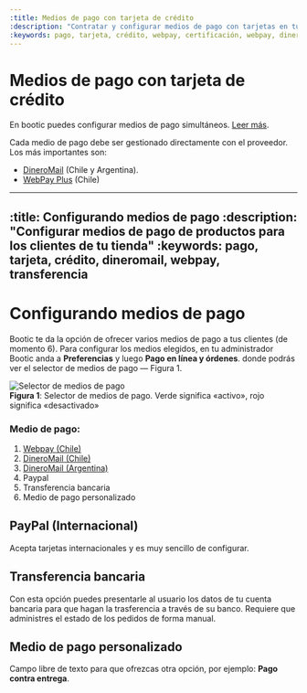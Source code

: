 ```yaml
---
:title: Medios de pago con tarjeta de crédito
:description: "Contratar y configurar medios de pago con tarjetas en tu tienda"
:keywords: pago, tarjeta, crédito, webpay, certificación, webpay, dineromail, transferencia.
---
```

# Medios de pago con tarjeta de crédito

En bootic puedes configurar medios de pago simultáneos. [Leer más](/es/administration/preferencias/medios-de-pago).

Cada medio de pago debe ser gestionado directamente con el proveedor. Los más importantes son:

* [DineroMail](/es/administration/medios-de-pago/dineromail) (Chile y Argentina).
* [WebPay Plus](/es/administration/medios-de-pago/webpay) (Chile)

---
:title: Configurando medios de pago
:description: "Configurar medios de pago de productos para los clientes de tu tienda"
:keywords: pago, tarjeta, crédito, dineromail, webpay, transferencia
---
# Configurando medios de pago

Bootic te da la opción de ofrecer varios medios de pago a tus clientes (de momento 6). Para configurar los medios elegidos, en tu administrador Bootic anda a **Preferencias** y luego **Pago en línea y órdenes**. donde podrás ver el selector de medios de pago — Figura 1.

<div class="captura">
	<div class="c-contenido">
		<img class="framed" src="<%= img('/img/payment_methods/selector.png').thumb('612x').url %>" alt="Selector de medios de pago" />
	</div>
	<div class="c-pie"><strong>Figura 1</strong>: Selector de medios de pago. Verde significa «activo», rojo significa «desactivado»</div>
</div>

### Medio de pago:

1. [Webpay (Chile)][webpay]
2. [DineroMail (Chile)][dineromail]
3. [DineroMail (Argentina)][dineromail]
4. Paypal
5. Transferencia bancaria
6. Medio de pago personalizado

## PayPal (Internacional)

Acepta tarjetas internacionales y es muy sencillo de configurar.

## Transferencia bancaria

Con esta opción puedes presentarle al usuario los datos de tu cuenta bancaria para que hagan la trasferencia a través de su banco. Requiere que administres el estado de los pedidos de forma manual.

## Medio de pago personalizado

Campo libre de texto para que ofrezcas otra opción, por ejemplo: **Pago contra entrega**.

[webpay]:/es/administration/medios-de-pago/webpay "Webpay (Chile)"
[dineromail]:/es/administration/medios-de-pago/dineromail "DineroMail (Argentina y Chile)"